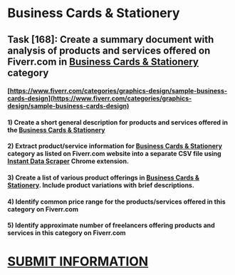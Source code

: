 # Business Cards & Stationery
## Task [168]: Create a summary document with analysis of products and services offered on Fiverr.com in [Business Cards & Stationery](https://www.fiverr.com/categories/graphics-design/sample-business-cards-design) category
#### [https://www.fiverr.com/categories/graphics-design/sample-business-cards-design](https://www.fiverr.com/categories/graphics-design/sample-business-cards-design)
#### 1) Create a short general description for products and services offered in the [Business Cards & Stationery](https://www.fiverr.com/categories/graphics-design/sample-business-cards-design)
#### 2) Extract product/service information for [Business Cards & Stationery](https://www.fiverr.com/categories/graphics-design/sample-business-cards-design) category as listed on Fiverr.com website into a separate CSV file using [Instant Data Scraper](https://chrome.google.com/webstore/detail/instant-data-scraper/ofaokhiedipichpaobibbnahnkdoiiah) Chrome extension.
#### 3) Create a list of various product offerings in [Business Cards & Stationery](https://www.fiverr.com/categories/graphics-design/sample-business-cards-design). Include product variations with brief descriptions.
#### 4) Identify common price range for the products/services offered in this category on Fiverr.com
#### 5) Identify approximate number of freelancers offering products and services in this category on Fiverr.com

# [SUBMIT INFORMATION](https://forms.office.com/r/8AEKjkLxKG)
